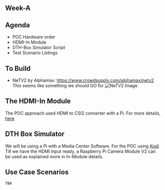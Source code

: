## Week-A

## Agenda
* POC Hardware order
* HDMI-In Module
* DTH-Box Simulator Script
* Test Scenario Listings

## To Build
* NeTV2 by Alphamax: https://www.crowdsupply.com/alphamax/netv2
This seems like something we should GO for
![NeTV2 Image](https://www.crowdsupply.com/img/222e/netv2-board-angle-bgd_jpg_project-body.jpg)


## The HDMI-In Module
The POC approach used HDMI to CSI2 converter with a Pi.
For more details, [here](../HDMI-in-module)

## DTH Box Simulator
We will be using a Pi with a Media Center Software. For the POC using [Kodi](https://kodi.tv/)
Till we have the HDMI input ready, a Raspberry Pi Camera Module V2 can be used as explained more in In-Module details.

## Use Case Scenarios

```
TBA
```
